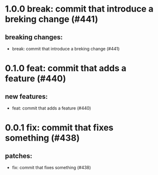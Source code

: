 # 1.0.0 break: commit that introduce a breking change (#441)

## breaking changes:
* break: commit that introduce a breking change (#441)

# 0.1.0 feat: commit that adds a feature (#440)

## new features:
* feat: commit that adds a feature (#440)

# 0.0.1 fix: commit that fixes something (#438)

## patches:
* fix: commit that fixes something (#438)

